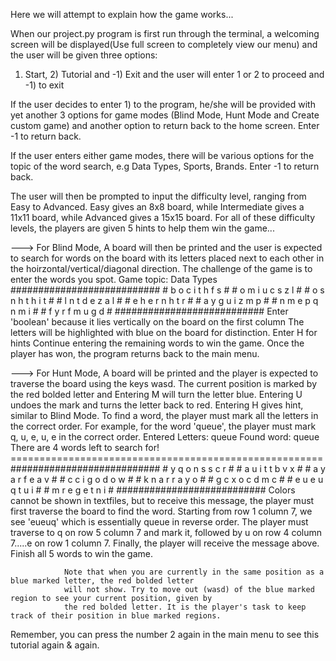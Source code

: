 Here we will attempt to explain how the game works...


When our project.py program is first run through the terminal, a welcoming screen will be displayed(Use full screen to completely view our menu) and 
the user will be given three options: 
1) Start, 2) Tutorial and -1) Exit and the user will enter 1 or 2 to proceed and -1) to exit

If the user decides to enter 1) to the program, he/she will be provided with yet another 3 options for game modes (Blind Mode, Hunt Mode and Create custom game)
and another option to return back to the home screen. Enter -1 to return back.

If the user enters either game modes, there will be various options for the topic of the word search, e.g Data Types, Sports, Brands.
Enter -1 to return back.

The user will then be prompted to input the difficulty level, ranging from Easy to Advanced. Easy gives an 8x8 board, while Intermediate
gives a 11x11 board, while Advanced gives a 15x15 board. For all of these difficulty levels, the players are given 5 hints to help them 
win the game...

---> For Blind Mode,
A board will then be printed and the user is expected to search for words on the board with its letters
placed next to each other in the hoirzontal/vertical/diagonal direction. The challenge of the game is to enter the words you spot.
                                Game topic: Data Types
                                ###########################
                                #  b  o  c  i  t  h  f  s #
                                #  o  m  i  u  c  s  z  l #
                                #  o  s  n  h  t  h  i  t #
                                #  l  n  t  d  e  z  a  l #
                                #  e  h  e  r  n  h  t  r #
                                #  a  y  g  u  i  z  m  p #
                                #  n  m  e  p  q  n  m  i #
                                #  f  y  r  f  m  u  g  d #
                                ###########################
                Enter 'boolean' because it lies vertically on the board on the first column
                The letters will be highlighted with blue on the board for distinction.
                Enter H for hints
                Continue entering the remaining words to win the game.
                Once the player has won, the program returns back to the main menu.

---> For Hunt Mode,
A board will be printed and the player is expected to traverse the board using the keys wasd. The current position is marked by the red bolded letter and Entering M 
will turn the letter blue. Entering U undoes the mark and turns the letter back to red. Entering H gives hint, similar to Blind Mode. To find a word, the player must
mark all the letters in the correct order. For example, for the word 'queue', the player must mark q, u, e, u, e in the correct order. 
                                Entered Letters: queue
                                        Found word: queue
                                There are 4 words left to search for!
                        ======================================================
                                ###########################
                                #  y  q  o  n  s  s  c  r #
                                #  a  u  i  t  t  b  v  x #
                                #  a  y  a  r  f  e  a  v #
                                #  c  c  i  g  o  d  o  w #
                                #  k  n  a  r  r  a  y  o #
                                #  g  c  x  o  c  d  m  c #
                                #  e  u  e  u  q  t  u  i #
                                #  m  r  e  g  e  t  n  i #
                                ###########################
                Colors cannot be shown in textfiles, but to receive this message, the player must first traverse
                the board to find the word. Starting from row 1 column 7, we see 'eueuq' which is essentially
                queue in reverse order. The player must traverse to q on row 5 column 7 and mark it, followed by 
                u on row 4 column 7.....e on row 1 column 7. Finally, the player will receive the message above.
                Finish all 5 words to win the game.

                Note that when you are currently in the same position as a blue marked letter, the red bolded letter 
                will not show. Try to move out (wasd) of the blue marked region to see your current position, given by
                the red bolded letter. It is the player's task to keep track of their position in blue marked regions.
Remember, you can press the number 2 again in the main menu to see this tutorial again & again.








